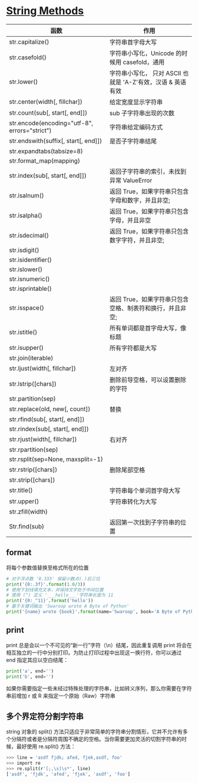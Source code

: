 # [String Methods](https://docs.python.org/3.6/library/stdtypes.html#string-methods)

| 函数 | 作用 |
| --- | --- |
| str.capitalize() | 字符串首字母大写 |
| str.casefold() | 字符串小写化，Unicode 的时候用 casefold，通用 |
| str.lower() | 字符串小写化， 只对 ASCII 也就是 'A-Z'有效，汉语 & 英语有效 |
| str.center(width[, fillchar]) | 给定宽度显示字符串 |
| str.count(sub[, start[, end]]) | sub 子字符串出现的次数 |
| str.encode(encoding="utf-8", errors="strict") | 字符串给定编码方式 |
| str.endswith(suffix[, start[, end]]) | 是否子字符串结尾 |
| str.expandtabs(tabsize=8) |  |
| str.format_map(mapping) |  |
| str.index(sub[, start[, end]]) | 返回子字符串的索引，未找到异常 ValueError |
| str.isalnum() | 返回 True，如果字符串只包含字母和数字，并且非空; |
| str.isalpha() | 返回 True，如果字符串只包含字母，并且非空 |
| str.isdecimal() | 返回 True，如果字符串只包含数字字符，并且非空; |
| str.isdigit() |  |
| str.isidentifier() |  |
| str.islower() |  |
| str.isnumeric() |  |
| str.isprintable() |  |
| str.isspace() | 返回 True，如果字符串只包含空格、制表符和换行，并且非空; |
| str.istitle() |所有单词都是首字母大写，像标题  |
| str.isupper() |所有字符都是大写|
| str.join(iterable) |  |
| str.ljust(width[, fillchar]) | 左对齐 |
| str.lstrip([chars]) | 删除前导空格，可以设置删除的字符 |
| str.partition(sep) |  |
| str.replace(old, new[, count]) | 替换 |
| str.rfind(sub[, start[, end]]) |  |
| str.rindex(sub[, start[, end]]) |  |
| str.rjust(width[, fillchar]) | 右对齐 |
| str.rpartition(sep) |  |
| str.rsplit(sep=None, maxsplit=-1) |  |
| str.rstrip([chars]) | 删除尾部空格 |
| str.strip([chars]) |  |
| str.title() | 字符串每个单词首字母大写 |
| str.upper() | 字符串转化为大写 |
| str.zfill(width) |  |
| Str.find(sub) | 返回第一次找到子字符串的位置 |

## format

将每个参数值替换至格式所在的位置

```python
# 对于浮点数 '0.333' 保留小数点(.)后三位
print('{0:.3f}'.format(1.0/3))
# 使用下划线填充文本，并保持文字处于中间位置
# 使用 (^) 定义 '___hello___'字符串长度为 11
print('{0:_^11}'.format('hello'))
# 基于关键词输出 'Swaroop wrote A Byte of Python'
print('{name} wrote {book}'.format(name='Swaroop', book='A Byte of Python'))
```

## print

print 总是会以一个不可见的“新一行”字符（\n）结尾，因此重复调用 print 将会在相互独立的一行中分别打印。为防止打印过程中出现这一换行符，你可以通过 end 指定其应以空白结尾：

```python
print('a', end='')
print('b', end='')
```

如果你需要指定一些未经过特殊处理的字符串，比如转义序列，那么你需要在字符串前增加 r 或 R 来指定一个原始（Raw）字符串

## 多个界定符分割字符串

string 对象的 split() 方法只适应于非常简单的字符串分割情形，它并不允许有多个分隔符或者是分隔符周围不确定的空格。当你需要更加灵活的切割字符串的时候，最好使用 re.split() 方法：

```bash
>>> line = 'asdf fjdk; afed, fjek,asdf, foo'
>>> import re
>>> re.split(r'[;,\s]\s*', line)
['asdf', 'fjdk', 'afed', 'fjek', 'asdf', 'foo']
```

